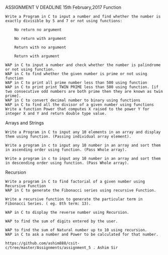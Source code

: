 ASSIGNMENT V
DEADLINE 15th February,2017
Function

    Write a Program in C to input a number and find whether the number is exactly divisible by 5 and 7 or not using functions:

        No return no argument

        No return with argument

        Return with no argument

        Return with argument

    WAP in C to input a number and check whether the number is palindrome or not using function.
    WAP in C to find whether the given number is prime or not using function
    WAP in C to print all prime number less than 500 using function
    WAP in C to print print TWIN PRIME less than 500 using function. [if two consecutive odd numbers are both prime then they are known as twin prime].
    WAP in C to convert decimal number to binary using functions
    WAP in C to find all the divisor of a given number using functions
    Write a function Power that computes X raised to the power Y for integer X and Y and return double type value.

Arrays and Strings

    Write a Program in C to input any 10 elements in an array and display them using function. (Passing individual array element).

    Write a program in c to input any 10 number in an array and sort them in ascending order using function. (Pass Whole array).

    Write a program in c to input any 10 number in an array and sort them in descending order using function. (Pass Whole array).

Recursion

    Write a program in C to find factorial of a given number using Recursive Function
    WAP in C to generate the Fibonacci series using recursive Function.

    Write a recursive function to generate the particular term in Fibonacci Series. ( eg. 8th term: 13).

    WAP in C to display the reverse number using Recursion.

    WAP to find the sum of digits entered by the user.

    WAP to find the sum of Natural number up to 10 using recursion.
    WAP in C to ask a number and Power to be calculated for that number.
    
    https://github.com/ashim888/csit-c/tree/master/Assignments/assignment_5 . Ashim Sir
